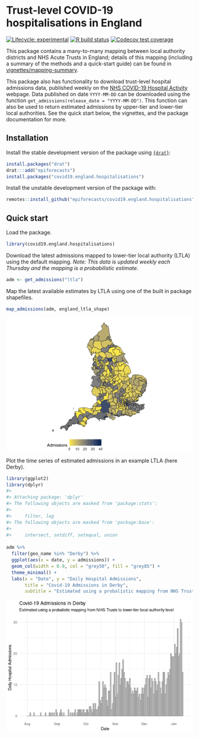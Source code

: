 
# Trust-level COVID-19 hospitalisations in England

[![Lifecycle:
experimental](https://img.shields.io/badge/lifecycle-experimental-orange.svg)](https://www.tidyverse.org/lifecycle/#experimental)
[![R build
status](https://github.com/epiforecasts/covid19.england.hospitalisations/workflows/R-CMD-check/badge.svg)](https://github.com/epiforecasts/covid19.england.hospitalisations/actions)
[![Codecov test
coverage](https://codecov.io/gh/epiforecasts/covid19.england.hospitalisation/branch/master/graph/badge.svg)](https://codecov.io/gh/epiforecasts/covid19.england.hospitalisation?branch=master)

This package contains a many-to-many mapping between local authority
districts and NHS Acute Trusts in England; details of this mapping
(including a summary of the methods and a quick-start guide) can be
found in
[vignettes/mapping-summary](https://github.com/epiforecasts/covid19-uk-hospitalisation-data/tree/main/vignettes/mapping-summary).

This package also has functionality to download trust-level hospital
admissions data, published weekly on the [NHS COVID-19 Hospital
Activity](https://www.england.nhs.uk/statistics/statistical-work-areas/covid-19-hospital-activity/)
webpage. Data published on date `YYYY-MM-DD` can be downloaded using the
function `get_admissions(release_date = "YYYY-MM-DD")`. This function
can also be used to return estimated admissions by upper-tier and
lower-tier local authorities. See the quick start below, the vignettes,
and the package documentation for more.

## Installation

Install the stable development version of the package using
[`{drat}`](https://epiforecasts.io/drat/):

``` r
install.packages("drat")
drat:::add("epiforecasts")
install.packages("covid19.england.hospitalisations")
```

Install the unstable development version of the package with:

``` r
remotes::install_github("epiforecasts/covid19.england.hospitalisations")
```

## Quick start

Load the package.

``` r
library(covid19.england.hospitalisations)
```

Download the latest admissions mapped to lower-tier local authority
(LTLA) using the default mapping. *Note: This data is updated weekly
each Thursday and the mapping is a probabilistic estimate.*

``` r
adm <- get_admissions("ltla")
```

Map the latest available estimates by LTLA using one of the built in
package shapefiles.

``` r
map_admissions(adm, england_ltla_shape)
```

![](man/figures/map-1.png)<!-- -->

Plot the time series of estimated admissions in an example LTLA (here
Derby).

``` r
library(ggplot2)
library(dplyr)
#> 
#> Attaching package: 'dplyr'
#> The following objects are masked from 'package:stats':
#> 
#>     filter, lag
#> The following objects are masked from 'package:base':
#> 
#>     intersect, setdiff, setequal, union

adm %>% 
  filter(geo_name %in% "Derby") %>% 
  ggplot(aes(x = date, y = admissions)) + 
  geom_col(width = 0.9, col = "grey50", fill = "grey85") +
  theme_minimal() +
  labs(x = "Date", y = "Daily Hospital Admissions",
       title = "Covid-19 Admissions in Derby", 
       subtitle = "Estimated using a probalistic mapping from NHS Trusts to lower-tier local authority level")
```

![](man/figures/timeseries-1.png)<!-- -->
